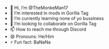- 👋 Hi, I’m @TheMonkeMan17
- 👀 I’m interested in mods in Gorilla Tag
- 🌱 I’m currently learning none of yo bussiness 
- 💞️ I’m looking to collaborate on Gorilla Tag
- 📫 How to reach me through Discord 
- 😄 Pronouns: He/Him
- ⚡ Fun fact: BaNaNa

<!---
TheMonkeMan17/TheMonkeMan17 is a ✨ special ✨ repository because its `README.md` (this file) appears on your GitHub profile.
You can click the Preview link to take a look at your changes.
--->

